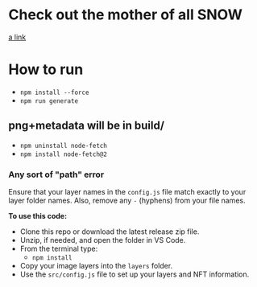 # Check out the mother of all SNOW

[a link](https://opensea.io/collection/snoowies)

# How to run

- `npm install --force`
- `npm run generate`

## png+metadata will be in build/

- `npm uninstall node-fetch`
- `npm install node-fetch@2`

### Any sort of "path" error

Ensure that your layer names in the `config.js` file match exactly to your layer folder names. Also, remove any `-` (hyphens) from your file names.

**To use this code:**

- Clone this repo or download the latest release zip file.
- Unzip, if needed, and open the folder in VS Code.
- From the terminal type:
  - `npm install`
- Copy your image layers into the `layers` folder.
- Use the `src/config.js` file to set up your layers and NFT information.
